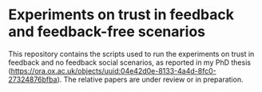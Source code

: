 # Experiments on trust in feedback and feedback-free scenarios
This repository contains the scripts used to run the experiments on trust in feedback and no feedback social scenarios, as reported in my PhD thesis (https://ora.ox.ac.uk/objects/uuid:04e42d0e-8133-4a4d-8fc0-27324876bfba). The relative papers are under review or in preparation.

